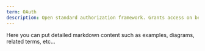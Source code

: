 ```yaml
---
term: OAuth
description: Open standard authorization framework. Grants access on behalf of an end-user without directly sharing credentials. 
---
```


Here you can put detailed markdown content such as examples, diagrams, related terms, etc... 